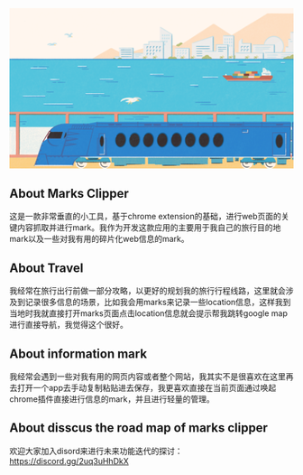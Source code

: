 ![cover-v5-optimized](./public/GitHub_README.png)

## About Marks Clipper
这是一款非常垂直的小工具，基于chrome extension的基础，进行web页面的关键内容抓取并进行mark。我作为开发这款应用的主要用于我自己的旅行目的地mark以及一些对我有用的碎片化web信息的mark。

## About Travel
我经常在旅行出行前做一部分攻略，以更好的规划我的旅行行程线路，这里就会涉及到记录很多信息的场景，比如我会用marks来记录一些location信息，这样我到当地时我就直接打开marks页面点击location信息就会提示帮我跳转google map进行直接导航，我觉得这个很好。

## About information mark
我经常会遇到一些对我有用的网页内容或者整个网站，我其实不是很喜欢在这里再去打开一个app去手动复制粘贴进去保存，我更喜欢直接在当前页面通过唤起chrome插件直接进行信息的mark，并且进行轻量的管理。

## About disscus the road map of marks clipper
欢迎大家加入disord来进行未来功能迭代的探讨：https://discord.gg/2uq3uHhDkX
